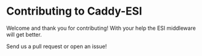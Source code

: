 Contributing to Caddy-ESI
=========================

Welcome and thank you for contributing! With your help the ESI middleware will get better.

Send us a pull request or open an issue!
